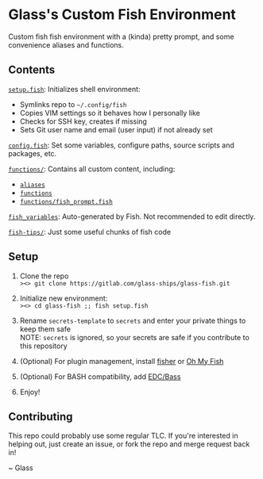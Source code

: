 # Glass's Custom Fish Environment

Custom fish fish environment with a (kinda) pretty prompt, and some convenience aliases and functions.

## Contents

[`setup.fish`](setup.fish): Initializes shell environment:

- Symlinks repo to `~/.config/fish`
- Copies VIM settings so it behaves how I personally like
- Checks for SSH key, creates if missing
- Sets Git user name and email (user input) if not already set

[`config.fish`](config.fish): Set some variables, configure paths, source scripts and packages, etc.

[`functions/`](functions): Contains all custom content, including:

- [`aliases`](functions/custom_aliases.fish)
- [`functions`](functions/custom_functions.fish)
- [`functions/fish_prompt.fish`](functions/fish_prompt.fish)

[`fish_variables`](fish_variables): Auto-generated by Fish. Not recommended to edit directly.

[`fish-tips/`](fish-tips): Just some useful chunks of fish code

## Setup

1. Clone the repo  
   `><> git clone https://gitlab.com/glass-ships/glass-fish.git`

1. Initialize new environment:  
   `><> cd glass-fish ;; fish setup.fish`

1. Rename `secrets-template` to `secrets` and enter your private things to keep them safe  
   NOTE: `secrets` is ignored, so your secrets are safe if you contribute to this repository

1. (Optional) For plugin management, install [fisher](https://github.com/jorgebucaran/fisher) or [Oh My Fish](https://github.com/oh-my-fish/oh-my-fish)

1. (Optional) For BASH compatibility, add [EDC/Bass](https://github.com/edc/bass)

1. Enjoy!

## Contributing

This repo could probably use some regular TLC. If you're interested in helping out, just create an issue, or fork the repo and merge request back in!

~ Glass
